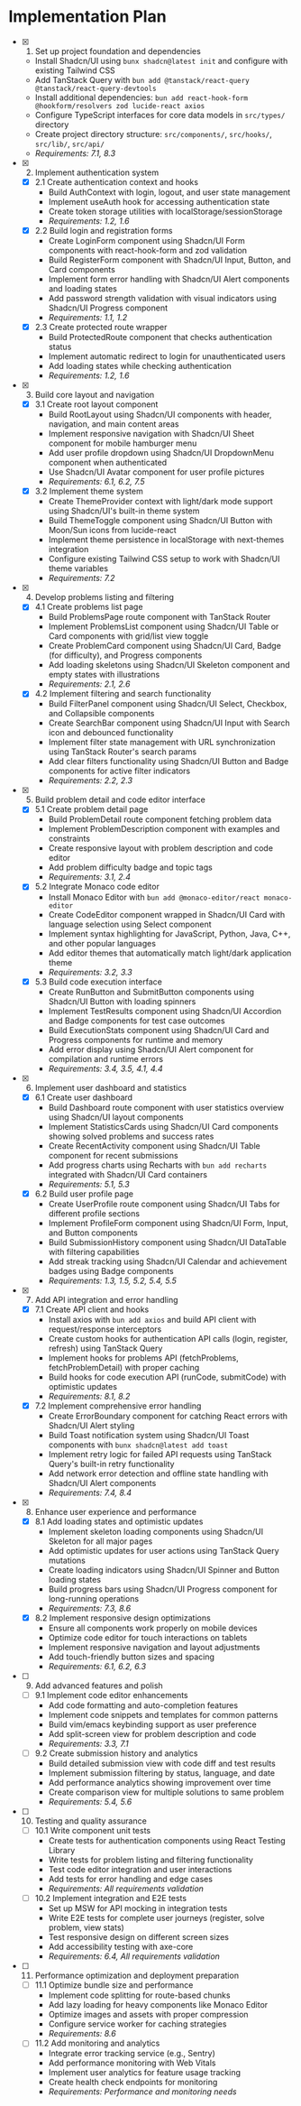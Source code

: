 # Implementation Plan

- [x]   1. Set up project foundation and dependencies
    - Install Shadcn/UI using `bunx shadcn@latest init` and configure with existing Tailwind CSS
    - Add TanStack Query with `bun add @tanstack/react-query @tanstack/react-query-devtools`
    - Install additional dependencies: `bun add react-hook-form @hookform/resolvers zod lucide-react axios`
    - Configure TypeScript interfaces for core data models in `src/types/` directory
    - Create project directory structure: `src/components/`, `src/hooks/`, `src/lib/`, `src/api/`
    - _Requirements: 7.1, 8.3_

- [x]   2. Implement authentication system
    - [x] 2.1 Create authentication context and hooks
        - Build AuthContext with login, logout, and user state management
        - Implement useAuth hook for accessing authentication state
        - Create token storage utilities with localStorage/sessionStorage
        - _Requirements: 1.2, 1.6_
    - [x] 2.2 Build login and registration forms
        - Create LoginForm component using Shadcn/UI Form components with react-hook-form and zod validation
        - Build RegisterForm component with Shadcn/UI Input, Button, and Card components
        - Implement form error handling with Shadcn/UI Alert components and loading states
        - Add password strength validation with visual indicators using Shadcn/UI Progress component
        - _Requirements: 1.1, 1.2_
    - [x] 2.3 Create protected route wrapper
        - Build ProtectedRoute component that checks authentication status
        - Implement automatic redirect to login for unauthenticated users
        - Add loading states while checking authentication
        - _Requirements: 1.2, 1.6_

- [x]   3. Build core layout and navigation
    - [x] 3.1 Create root layout component
        - Build RootLayout using Shadcn/UI components with header, navigation, and main content areas
        - Implement responsive navigation with Shadcn/UI Sheet component for mobile hamburger menu
        - Add user profile dropdown using Shadcn/UI DropdownMenu component when authenticated
        - Use Shadcn/UI Avatar component for user profile pictures
        - _Requirements: 6.1, 6.2, 7.5_
    - [x] 3.2 Implement theme system
        - Create ThemeProvider context with light/dark mode support using Shadcn/UI's built-in theme system
        - Build ThemeToggle component using Shadcn/UI Button with Moon/Sun icons from lucide-react
        - Implement theme persistence in localStorage with next-themes integration
        - Configure existing Tailwind CSS setup to work with Shadcn/UI theme variables
        - _Requirements: 7.2_

- [x]   4. Develop problems listing and filtering
    - [x] 4.1 Create problems list page
        - Build ProblemsPage route component with TanStack Router
        - Implement ProblemsList component using Shadcn/UI Table or Card components with grid/list view toggle
        - Create ProblemCard component using Shadcn/UI Card, Badge (for difficulty), and Progress components
        - Add loading skeletons using Shadcn/UI Skeleton component and empty states with illustrations
        - _Requirements: 2.1, 2.6_
    - [x] 4.2 Implement filtering and search functionality
        - Build FilterPanel component using Shadcn/UI Select, Checkbox, and Collapsible components
        - Create SearchBar component using Shadcn/UI Input with Search icon and debounced functionality
        - Implement filter state management with URL synchronization using TanStack Router's search params
        - Add clear filters functionality using Shadcn/UI Button and Badge components for active filter indicators
        - _Requirements: 2.2, 2.3_

- [x]   5. Build problem detail and code editor interface
    - [x] 5.1 Create problem detail page
        - Build ProblemDetail route component fetching problem data
        - Implement ProblemDescription component with examples and constraints
        - Create responsive layout with problem description and code editor
        - Add problem difficulty badge and topic tags
        - _Requirements: 3.1, 2.4_
    - [x] 5.2 Integrate Monaco code editor
        - Install Monaco Editor with `bun add @monaco-editor/react monaco-editor`
        - Create CodeEditor component wrapped in Shadcn/UI Card with language selection using Select component
        - Implement syntax highlighting for JavaScript, Python, Java, C++, and other popular languages
        - Add editor themes that automatically match light/dark application theme
        - _Requirements: 3.2, 3.3_
    - [x] 5.3 Build code execution interface
        - Create RunButton and SubmitButton components using Shadcn/UI Button with loading spinners
        - Implement TestResults component using Shadcn/UI Accordion and Badge components for test case outcomes
        - Build ExecutionStats component using Shadcn/UI Card and Progress components for runtime and memory
        - Add error display using Shadcn/UI Alert component for compilation and runtime errors
        - _Requirements: 3.4, 3.5, 4.1, 4.4_

- [x]   6. Implement user dashboard and statistics
    - [x] 6.1 Create user dashboard
        - Build Dashboard route component with user statistics overview using Shadcn/UI layout components
        - Implement StatisticsCards using Shadcn/UI Card components showing solved problems and success rates
        - Create RecentActivity component using Shadcn/UI Table component for recent submissions
        - Add progress charts using Recharts with `bun add recharts` integrated with Shadcn/UI Card containers
        - _Requirements: 5.1, 5.3_
    - [x] 6.2 Build user profile page
        - Create UserProfile route component using Shadcn/UI Tabs for different profile sections
        - Implement ProfileForm component using Shadcn/UI Form, Input, and Button components
        - Build SubmissionHistory component using Shadcn/UI DataTable with filtering capabilities
        - Add streak tracking using Shadcn/UI Calendar and achievement badges using Badge components
        - _Requirements: 1.3, 1.5, 5.2, 5.4, 5.5_

- [x]   7. Add API integration and error handling
    - [x] 7.1 Create API client and hooks
        - Install axios with `bun add axios` and build API client with request/response interceptors
        - Create custom hooks for authentication API calls (login, register, refresh) using TanStack Query
        - Implement hooks for problems API (fetchProblems, fetchProblemDetail) with proper caching
        - Build hooks for code execution API (runCode, submitCode) with optimistic updates
        - _Requirements: 8.1, 8.2_
    - [x] 7.2 Implement comprehensive error handling
        - Create ErrorBoundary component for catching React errors with Shadcn/UI Alert styling
        - Build Toast notification system using Shadcn/UI Toast components with `bunx shadcn@latest add toast`
        - Implement retry logic for failed API requests using TanStack Query's built-in retry functionality
        - Add network error detection and offline state handling with Shadcn/UI Alert components
        - _Requirements: 7.4, 8.4_

- [x]   8. Enhance user experience and performance
    - [x] 8.1 Add loading states and optimistic updates
        - Implement skeleton loading components using Shadcn/UI Skeleton for all major pages
        - Add optimistic updates for user actions using TanStack Query mutations
        - Create loading indicators using Shadcn/UI Spinner and Button loading states
        - Build progress bars using Shadcn/UI Progress component for long-running operations
        - _Requirements: 7.3, 8.6_
    - [x] 8.2 Implement responsive design optimizations
        - Ensure all components work properly on mobile devices
        - Optimize code editor for touch interactions on tablets
        - Implement responsive navigation and layout adjustments
        - Add touch-friendly button sizes and spacing
        - _Requirements: 6.1, 6.2, 6.3_

- [ ]   9. Add advanced features and polish
    - [ ] 9.1 Implement code editor enhancements
        - Add code formatting and auto-completion features
        - Implement code snippets and templates for common patterns
        - Build vim/emacs keybinding support as user preference
        - Add split-screen view for problem description and code
        - _Requirements: 3.3, 7.1_
    - [ ] 9.2 Create submission history and analytics
        - Build detailed submission view with code diff and test results
        - Implement submission filtering by status, language, and date
        - Add performance analytics showing improvement over time
        - Create comparison view for multiple solutions to same problem
        - _Requirements: 5.4, 5.6_

- [ ]   10. Testing and quality assurance
    - [ ] 10.1 Write component unit tests
        - Create tests for authentication components using React Testing Library
        - Write tests for problem listing and filtering functionality
        - Test code editor integration and user interactions
        - Add tests for error handling and edge cases
        - _Requirements: All requirements validation_
    - [ ] 10.2 Implement integration and E2E tests
        - Set up MSW for API mocking in integration tests
        - Write E2E tests for complete user journeys (register, solve problem, view stats)
        - Test responsive design on different screen sizes
        - Add accessibility testing with axe-core
        - _Requirements: 6.4, All requirements validation_

- [ ]   11. Performance optimization and deployment preparation
    - [ ] 11.1 Optimize bundle size and performance
        - Implement code splitting for route-based chunks
        - Add lazy loading for heavy components like Monaco Editor
        - Optimize images and assets with proper compression
        - Configure service worker for caching strategies
        - _Requirements: 8.6_
    - [ ] 11.2 Add monitoring and analytics
        - Integrate error tracking service (e.g., Sentry)
        - Add performance monitoring with Web Vitals
        - Implement user analytics for feature usage tracking
        - Create health check endpoints for monitoring
        - _Requirements: Performance and monitoring needs_
